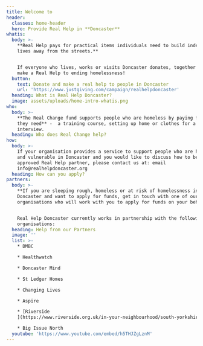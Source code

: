 ```yaml
---
title: Welcome to
header:
  classes: home-header
  hero: Provide Real Help in **Doncaster**
whatis:
  body: >-
    **Real Help pays for practical items individuals need to build independent
    lives away from the streets.**


    If everyone who lives, works or visits Doncaster donates, together we can
    make a Real Help to ending homelessness!
  button:
    text: Donate and make a real help to people in Doncaster
    url: 'https://www.justgiving.com/campaign/realhelpdoncaster'
  heading: What is Real Help Doncaster?
  image: assets/uploads/home-intro-whatis.png
who:
  body: >-
    **The Real Change fund supports people who are homeless by paying for items
    they need** -  a training course, setting up home or clothes for a job
    interview.
  heading: Who does Real Change help?
how:
  body: >-
    If your organisation provides a service to support people who are homeless
    and vulnerable in Doncaster and you would like to discuss how to become an
    approved Real Help partner, please contact us at: email
    info@realhelpdoncaster.org
  heading: How can you apply?
partners:
  body: >-
    **If you are sleeping rough, homeless or at risk of homelessness in
    Doncaster and want to apply for funds, get in touch with one of our partner
    organisations who will work with you to apply for funds on your behalf.**


    Real Help Doncaster currently works in partnership with the following
    organisations:
  heading: Help from our Partners
  image: ''
  list: >-
    * DMBC

    * Healthwatch

    * Doncaster Mind 

    * St Ledger Homes 

    * Changing Lives 

    * Aspire 

    * [Riverside
    ](https://www.riverside.org.uk/in-your-neighbourhood/south-yorkshire/care-and-support/doncaster-homeless-floating-support-service/)

    * Big Issue North
  youtube: 'https://www.youtube.com/embed/h5THJZgLznM'
---
```


